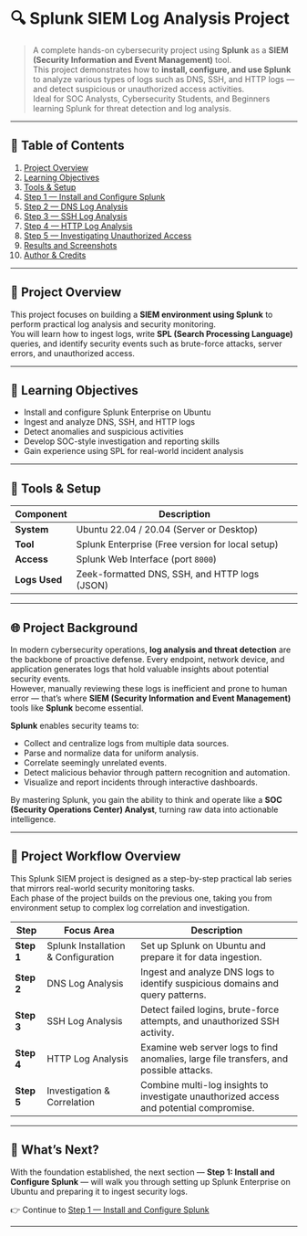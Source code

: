 # 🔍 Splunk SIEM Log Analysis Project

> A complete hands-on cybersecurity project using **Splunk** as a **SIEM (Security Information and Event Management)** tool.  
> This project demonstrates how to **install, configure, and use Splunk** to analyze various types of logs such as DNS, SSH, and HTTP logs — and detect suspicious or unauthorized access activities.  
> Ideal for SOC Analysts, Cybersecurity Students, and Beginners learning Splunk for threat detection and log analysis.

---

## 📘 Table of Contents
1. [Project Overview](#project-overview)
2. [Learning Objectives](#learning-objectives)
3. [Tools & Setup](#tools--setup)
4. [Step 1 — Install and Configure Splunk](#step-1--install-and-configure-splunk)
5. [Step 2 — DNS Log Analysis](#step-2--dns-log-analysis)
6. [Step 3 — SSH Log Analysis](#step-3--ssh-log-analysis)
7. [Step 4 — HTTP Log Analysis](#step-4--http-log-analysis)
8. [Step 5 — Investigating Unauthorized Access](#step-5--investigating-unauthorized-access)
9. [Results and Screenshots](#results-and-screenshots)
10. [Author & Credits](#author--credits)

---

## 🧠 Project Overview
This project focuses on building a **SIEM environment using Splunk** to perform practical log analysis and security monitoring.  
You will learn how to ingest logs, write **SPL (Search Processing Language)** queries, and identify security events such as brute-force attacks, server errors, and unauthorized access.

---

## 🎯 Learning Objectives
- Install and configure Splunk Enterprise on Ubuntu  
- Ingest and analyze DNS, SSH, and HTTP logs  
- Detect anomalies and suspicious activities  
- Develop SOC-style investigation and reporting skills  
- Gain experience using SPL for real-world incident analysis  

---

## 🧰 Tools & Setup
| Component | Description |
|------------|-------------|
| **System** | Ubuntu 22.04 / 20.04 (Server or Desktop) |
| **Tool** | Splunk Enterprise (Free version for local setup) |
| **Access** | Splunk Web Interface (port `8000`) |
| **Logs Used** | Zeek-formatted DNS, SSH, and HTTP logs (JSON) |

---

## 🌐 Project Background

In modern cybersecurity operations, **log analysis and threat detection** are the backbone of proactive defense. Every endpoint, network device, and application generates logs that hold valuable insights about potential security events.  
However, manually reviewing these logs is inefficient and prone to human error — that’s where **SIEM (Security Information and Event Management)** tools like **Splunk** become essential.

**Splunk** enables security teams to:
- Collect and centralize logs from multiple data sources.
- Parse and normalize data for uniform analysis.
- Correlate seemingly unrelated events.
- Detect malicious behavior through pattern recognition and automation.
- Visualize and report incidents through interactive dashboards.

By mastering Splunk, you gain the ability to think and operate like a **SOC (Security Operations Center) Analyst**, turning raw data into actionable intelligence.

---

## 🧩 Project Workflow Overview

This Splunk SIEM project is designed as a step-by-step practical lab series that mirrors real-world security monitoring tasks.  
Each phase of the project builds on the previous one, taking you from environment setup to complex log correlation and investigation.

| Step | Focus Area | Description |
|------|-------------|-------------|
| **Step 1** | Splunk Installation & Configuration | Set up Splunk on Ubuntu and prepare it for data ingestion. |
| **Step 2** | DNS Log Analysis | Ingest and analyze DNS logs to identify suspicious domains and query patterns. |
| **Step 3** | SSH Log Analysis | Detect failed logins, brute-force attempts, and unauthorized SSH activity. |
| **Step 4** | HTTP Log Analysis | Examine web server logs to find anomalies, large file transfers, and possible attacks. |
| **Step 5** | Investigation & Correlation | Combine multi-log insights to investigate unauthorized access and potential compromise. |

---


## 🚀 What’s Next?

With the foundation established, the next section — **Step 1: Install and Configure Splunk** — will walk you through setting up Splunk Enterprise on Ubuntu and preparing it to ingest security logs.

👉 Continue to [Step 1 — Install and Configure Splunk](Step1_Install_and_Configure_Splunk.md)

---


